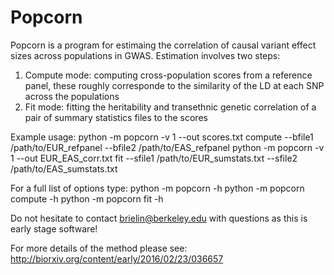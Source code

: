 Popcorn
======

Popcorn is a program for estimaing the correlation of causal variant effect
sizes across populations in GWAS. Estimation involves two steps:

1) Compute mode: computing cross-population scores from a reference panel,
these roughly corresponde to the similarity of the LD at each SNP across the populations
2) Fit mode: fitting the heritability and transethnic genetic correlation of
a pair of summary statistics files to the scores

Example usage:
python -m popcorn -v 1 --out scores.txt compute --bfile1 /path/to/EUR_refpanel --bfile2 /path/to/EAS_refpanel
python -m popcorn -v 1 --out EUR_EAS_corr.txt fit --sfile1 /path/to/EUR_sumstats.txt --sfile2 /path/to/EAS_sumstats.txt

For a full list of options type:
python -m popcorn -h
python -m popcorn compute -h
python -m popcorn fit -h


Do not hesitate to contact brielin@berkeley.edu with questions as this is early stage software!

For more details of the method please see: http://biorxiv.org/content/early/2016/02/23/036657